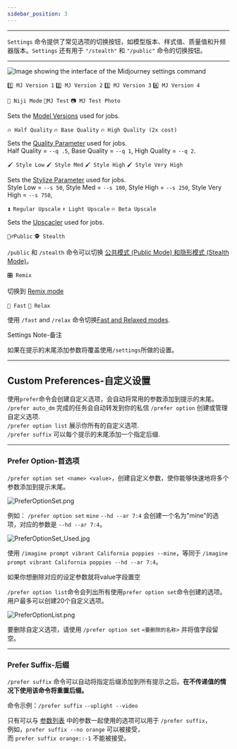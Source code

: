 ```yaml
---
sidebar_position: 3
---
```


---


`Settings` 命令提供了常见选项的切换按钮，如模型版本、样式值、质量值和升频器版本。`Settings` 还有用于 `"/stealth"` 和 `"/public"` 命令的切换按钮。

---
![Image showing the interface of the Midjourney settings command](https://cdn.document360.io/3040c2b6-fead-4744-a3a9-d56d621c6c7e/Images/Documentation/MJ_settings.png)

`1️⃣ MJ Version 1` `2️⃣ MJ Version 2` `3️⃣ MJ Version 3` `4️⃣ MJ Version 4`

`🌈 Niji Mode` `🤖MJ Test` `📷 MJ Test Photo`

Sets the [Model Versions](https://docs.midjourney.com/models) used for jobs.  
  

`🔥 Half Quality` `🔥 Base Quality` `🔥 High Quality (2x cost)`

Sets the [Quality Parameter](https://docs.midjourney.com/quality) used for jobs.  
Half Quality = `--q .5`, Base Quality = `--q 1`, High Quality = `--q 2`.  
  

`🖌️ Style Low` `🖌️ Style Med` `🖌️ Style High` `🖌️ Style Very High`

Sets the [Stylize Parameter](https://docs.midjourney.com/stylize) used for jobs.  
Style Low = `--s 50`, Style Med = `--s 100`, Style High = `--s 250`, Style Very High = `--s 750`,  
  

`⏫ Regular Upscale` `⬆️ Light Upscale` `🔥 Beta Upscale`

Sets the [Upscacler](https://docs.midjourney.com/upscalers) used for jobs.  
  

`🧍‍♂️Public` `🕵️ Stealth`

`/public` 和 `/stealth` 命令可以切换 [公共模式 (Public Mode) 和隐形模式 (Stealth Mode)](https://docs.midjourney.com/stealth)。
  

`🎛️ Remix`

切换到 [Remix mode](https://docs.midjourney.com/docs/remix)  

  

`🐇 Fast` `🐢 Relax`

使用 `/fast` and `/relax` 命令切换[Fast and Relaxed modes](https://docs.midjourney.com/fast-relax).
  

Settings Note-备注

如果在提示的末尾添加参数将覆盖使用`/settings`所做的设置。

---

## Custom Preferences-自定义设置

使用`prefer`命令会创建自定义选项，会自动将常用的参数添加到提示的末尾。
`/prefer auto_dm` 完成的任务会自动转发到你的私信
`/prefer option` 创建或管理自定义选项.  
`/prefer option list` 展示你所有的自定义选项.  
`/prefer suffix` 可以每个提示的末尾添加一个指定后缀.

---

### Prefer Option-首选项


`/prefer option set <name> <value>`，创建自定义参数，使你能够快速地将多个参数添加到提示末尾。

![PreferOptionSet.png](https://cdn.document360.io/3040c2b6-fead-4744-a3a9-d56d621c6c7e/Images/Documentation/PreferOptionSet.png)

例如：
`/prefer option set` `mine` `--hd --ar 7:4` 会创建一个名为"mine"的选项，对应的参数是 `--hd --ar 7:4`。
  

![PreferOptionSet_Used.jpg](https://cdn.document360.io/3040c2b6-fead-4744-a3a9-d56d621c6c7e/Images/Documentation/PreferOptionSet_Used.jpg)


使用 `/imagine prompt vibrant California poppies --mine`，等同于 `/imagine prompt vibrant California poppies --hd --ar 7:4`。


如果你想删除对应的设定参数就将value字段置空
  

`/prefer option list`命令会列出所有使用`prefer option set`命令创建的选项。用户最多可以创建20个自定义选项。

![PreferOptionList.png](https://cdn.document360.io/3040c2b6-fead-4744-a3a9-d56d621c6c7e/Images/Documentation/PreferOptionList.png)


要删除自定义选项，请使用 `/prefer option set` `<要删除的名称>` 并将值字段留空。

---

### Prefer Suffix-后缀

`/prefer suffix` 命令可以自动将指定后缀添加到所有提示之后。**在不传递值的情况下使用该命令将重置后缀。**

命令示例：`/prefer suffix` `--uplight --video`

只有可以与 [参数列表](https://docs.midjourney.com/parameter-list) 中的参数一起使用的选项可以用于 `/prefer suffix`，  
例如，`prefer suffix --no orange` 可以被接受，  
而 `prefer suffix orange::-1` 不能被接受。